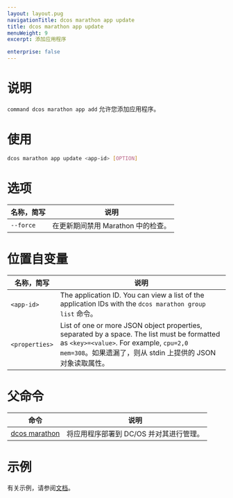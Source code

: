 ```yaml
---
layout: layout.pug
navigationTitle: dcos marathon app update
title: dcos marathon app update
menuWeight: 9
excerpt: 添加应用程序

enterprise: false
---
```


# 说明
`command dcos marathon app add` 允许您添加应用程序。

# 使用

```bash
dcos marathon app update <app-id> [OPTION]
```

# 选项

| 名称，简写 | 说明 |
|---------|-------------|
| `--force` | 在更新期间禁用 Marathon 中的检查。|

# 位置自变量

| 名称，简写 | 说明 |
|---------|-------------|
| `<app-id>`   |  The application ID.  You can view a list of the application IDs with the `dcos marathon group list` 命令。|
| `<properties>`   |  List of one or more JSON object properties, separated by a space. The list must be formatted as `<key>=<value>`. For example, `cpu=2,0 mem=308`。如果遗漏了，则从 stdin 上提供的 JSON 对象读取属性。|


# 父命令

| 命令 | 说明 |
|---------|-------------|
| [dcos marathon](/zh/1.11/cli/command-reference/dcos-marathon/) | 将应用程序部署到 DC/OS 并对其进行管理。|

# 示例

有关示例，请参阅[文档](/zh/1.11/deploying-services/update-user-service/)。
